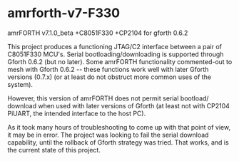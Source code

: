 # amrforth-v7-F330
amrFORTH v7.1.0_beta +C8051F330 +CP2104 for gforth 0.6.2

This project produces a functioning JTAG/C2 interface between
a pair of C8051F330 MCU's.  Serial bootloading/downloading is
supported through Gforth 0.6.2 (but no later).  Some amrFORTH
functionality commented-out to mesh with Gforth 0.6.2 -- these
functions work well with later Gforth versions (0.7.x) (or at
least do not obstruct more common uses of the system).

However, this version of amrFORTH does not permit serial bootload/
download when used with later versions of Gforth (at least not
with CP2104 PiUART, the intended interface to the host PC).

As it took many hours of troubleshooting to come up with that
point of view, it may be in error.  The project was looking to
fail the serial download capability, until the rollback of
Gforth strategy was tried.  That works, and is the current
state of this project.
